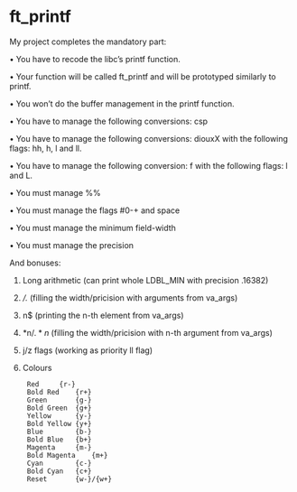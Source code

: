 # ft_printf

My project completes the mandatory part:

• You have to recode the libc’s printf function.

• Your function will be called ft_printf and will be prototyped similarly to printf.

• You won’t do the buffer management in the printf function.

• You have to manage the following conversions: csp

• You have to manage the following conversions: diouxX with the following flags: hh, h, l and ll.

• You have to manage the following conversion: f with the following flags: l and L.

• You must manage %%

• You must manage the flags #0-+ and space

• You must manage the minimum field-width

• You must manage the precision

And bonuses:

1) Long arithmetic (can print whole LDBL_MIN with precision .16382)

2) */.* (filling the width/pricision with arguments from va_args)

3) n$ (printing the n-th element from va_args)

4) *n$/.*n$ (filling the width/pricision with n-th argument from va_args)

5) j/z flags (working as priority ll flag)

6) Colours

		Red		{r-}
  		Bold Red	{r+}
  		Green		{g-}
		Bold Green	{g+}
		Yellow		{y-}
		Bold Yellow	{y+}
		Blue		{b-}
		Bold Blue	{b+}
		Magenta 	{m-}
		Bold Magenta	{m+}
		Cyan		{c-}
		Bold Cyan	{c+}
		Reset		{w-}/{w+}  

